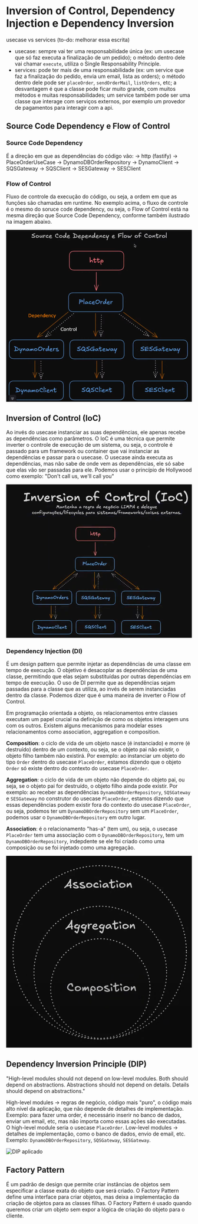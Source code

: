 # Inversion of Control, Dependency Injection e Dependency Inversion

usecase vs services (to-do: melhorar essa escrita)

- usecase: sempre vai ter uma responsabilidade única (ex: um usecase que só faz executa a finalização de um pedido); o método dentro dele vai chamar `execute`, utiliza o Single Responsability Principle.
- services: pode ter mais de uma responsabilidade (ex: um service que faz a finalização do pedido, envia um email, lista as orders); o método dentro dele pode ser `placeOrder`, `sendOrderMail`, `listOrders`, etc; a desvantagem é que a classe pode ficar muito grande, com muitos métodos e muitas responsabilidades; um service também pode ser uma classe que interage com serviços externos, por exemplo um provedor de pagamentos para interagir com a api.

## Source Code Dependency e Flow of Control

### Source Code Dependency

É a direção em que as dependências do código vão:
-> http (fastify)
-> PlaceOrderUseCase
-> DynamoDBOrderRepository
-> DynamoClient
-> SQSGateway
-> SQSClient
-> SESGateway
-> SESClient

### Flow of Control

Fluxo de controle da execução do código, ou seja, a ordem em que as funções são chamadas em runtime. No exemplo acima, o fluxo de controle é o mesmo do soruce code dependency, ou seja, o Flow of Control está na mesma direção que Source Code Dependency, conforme também ilustrado na imagem abaixo.

![Flow of Control e Source Code Dependency na mesma direção](docs/foc-scd-1.png)

## Inversion of Control (IoC)

Ao invés do usecase instanciar as suas dependências, ele apenas recebe as dependências como parâmetros. O IoC é uma técnica que permite inverter o controle de execução de um sistema, ou seja, o controle é passado para um framework ou container que vai instanciar as dependências e passar para o usecase. O usecase ainda executa as dependências, mas não sabe de onde vem as dependências, ele só sabe que elas vão ser passadas para ele.
Podemos usar o princípio de Hollywood como exemplo: "Don't call us, we'll call you"

![Inversion of Control (IoC)](docs/foc-scd-2.png)

### Dependency Injection (DI)

É um design pattern que permite injetar as dependências de uma classe em tempo de execução. O objetivo é desacoplar as dependências de uma classe, permitindo que elas sejam substituídas por outras dependências em tempo de execução. O uso de DI permite que as dependências sejam passadas para a classe que as utiliza, ao invés de serem instanciadas dentro da classe. Podemos dizer que é uma maneira de inverter o Flow of Control.

Em programação orientada a objeto, os relacionamentos entre classes executam um papel crucial na definição de como os objetos interagem uns com os outros. Existem alguns mecanismos para modelar esses relacionamentos como association, aggregation e composition.

**Composition**: o ciclo de vida de um objeto nasce (é instanciado) e morre (é destruído) dentro de um contexto, ou seja, se o objeto pai não existir, o objeto filho também não existirá. Por exemplo: ao instanciar um objeto do tipo `Order` dentro do usecase `PlaceOrder`, estamos dizendo que o objeto `Order` só existe dentro do contexto do usecase `PlaceOrder`.

**Aggregation**: o ciclo de vida de um objeto não depende do objeto pai, ou seja, se o objeto pai for destruído, o objeto filho ainda pode existir. Por exemplo: ao receber as dependências `DynamoDBOrderRepository`, `SQSGateway` e `SESGateway` no construtor do usecase `PlaceOrder`, estamos dizendo que essas dependências podem existir fora do contexto do usecase `PlaceOrder`, ou seja, podemos ter um `DynamoDBOrderRepository` sem um `PlaceOrder`, podemos usar o `DynamoDBOrderRepository` em outro lugar.

**Association**: é o relacionamento "has-a" (tem um), ou seja, o usecase `PlaceOrder` tem uma associação com o `DynamoDBOrderRepository`, tem um `DynamoDBOrderRepository`, indepdente se ele foi criado como uma composição ou se foi injetado como uma agregação.

![Association, Aggregation e Composition](docs/association-aggregation-composition.png)

## Dependency Inversion Principle (DIP)

"High-level modules should not depend on low-level modules. Both should depend on abstractions. Abstractions should not depend on details. Details should depend on abstractions."

High-level modules -> regras de negócio, código mais "puro", o código mais alto nível da aplicação, que não depende de detalhes de implementação. Exemplo: para fazer uma order, é necessário inserir no banco de dados, enviar um email, etc, mas não importa como essas ações são executadas. O high-level module seria o usecase `PlaceOrder`.
Low-level modules -> detalhes de implementação, como o banco de dados, envio de email, etc. Exemplo: `DynamoDBOrderRepository`, `SQSGateway`, `SESGateway`.

![DIP aplicado](dip.png)

## Factory Pattern

É um padrão de design que permite criar instâncias de objetos sem especificar a classe exata do objeto que será criado. O Factory Pattern define uma interface para criar objetos, mas deixa a implementação da criação de objetos para as classes filhas. O Factory Pattern é usado quando queremos criar um objeto sem expor a lógica de criação do objeto para o cliente.
